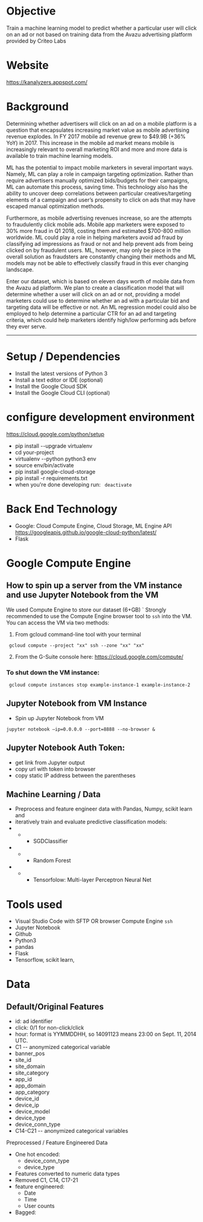 # Objective
Train a machine learning model to predict whether a particular user will click on an ad or not based on training data from the Avazu advertising platform provided by Criteo Labs 

# Website
https://kanalyzers.appspot.com/

# Background
Determining whether advertisers will click on an ad on a mobile platform is a question that encapsulates increasing market value as mobile advertising revenue explodes. In FY 2017 mobile ad revenue grew to $49.9B (+36% YoY) in 2017. This increase in the mobile ad market means mobile is increasingly relevant to overall marketing ROI and more and more data is available to train machine learning models. 

ML has the potential to impact mobile marketers in several important ways. Namely, ML can play a role in campaign targeting optimization. Rather than require advertisers manually optimized bids/budgets for their campaigns, ML can automate this process, saving time.  This technology also has the ability to uncover deep correlations between particular creatives/targeting elements of a campaign and user’s propensity to click on ads that may have escaped manual optimization methods.

Furthermore, as mobile advertising revenues increase, so are the attempts to fraudulently click  mobile ads. Mobile app marketers were exposed to 30% more fraud in Q1 2018, costing them and estimated $700-800 million worldwide. ML could play a role in helping marketers avoid ad fraud by classifying ad impressions as fraud or not and help prevent ads from being clicked on by fraudulent users. ML, however, may only be piece in the overall solution as fraudsters are constantly changing their methods and ML models may not be able to effectively classify fraud in this ever changing landscape. 

Enter our dataset, which is based on eleven days worth of mobile data from the Avazu ad platform. We plan to create a classification model that will determine whether a user will click on an ad or not,  providing a model marketers could use to determine whether an ad with a particular bid and targeting data will be effective or not. An ML regression model could also be employed to help determine a particular CTR for an ad and targeting criteria, which could help marketers identify high/low performing ads before they ever serve.

--------------------------------------

# Setup / Dependencies
* Install the latest versions of Python 3
* Install a text editor or IDE (optional)
* Install the Google Cloud SDK
* Install the Google Cloud CLI (optional)

# configure development environment
https://cloud.google.com/python/setup
 - pip install --upgrade virtualenv
 - cd your-project
 - virtualenv --python python3 env
 - source env/bin/activate
 - pip install google-cloud-storage
 - pip install -r requirements.txt
 - when you're done developing run: ``` deactivate```

# Back End Technology 
 - Google: Cloud Compute Engine, Cloud Storage, ML Engine API https://googleapis.github.io/google-cloud-python/latest/
 - Flask
 
# Google Compute Engine 
## How to spin up a server from the VM instance and use Jupyter Notebook from the VM
We used Compute Engine to store our dataset (6+GB)
`
Strongly recommended to use the Compute Engine browser tool to ```ssh``` into the VM. You can access the VM via two methods:

1) From gcloud command-line tool with your terminal
```
 gcloud compute --project "xx" ssh --zone "xx" "xx"
```
2) From the G-Suite console here: https://cloud.google.com/compute/
 
### To shut down the VM instance:
```
 gcloud compute instances stop example-instance-1 example-instance-2
```
## Jupyter Notebook from VM Instance

-  Spin up Jupyter Notebook from VM
```
jupyter notebook —ip=0.0.0.0 --port=8888 --no-browser &
```
## Jupyter Notebook Auth Token:
-  get link from Jupyter output 
-  copy url with token into browser 
-  copy static IP address between the parentheses


## Machine Learning / Data 
- Preprocess and feature engineer data with Pandas, Numpy, scikit learn and 
- iteratively train and evaluate predictive classification models:
 - * - SGDClassifier
 - * - Random Forest
 - * - Tensorfolow: Multi-layer Perceptron Neural Net

# Tools used
* Visual Studio Code with SFTP OR browser Compute Engine ```ssh```
* Jupyter Notebook
* Github
* Python3
* pandas
* Flask
* Tensorflow, scikit learn, 

# Data

## Default/Original Features 
 - id: ad identifier
 - click: 0/1 for non-click/click
 - hour: format is YYMMDDHH, so 14091123 means 23:00 on Sept. 11, 2014 UTC.
 - C1 -- anonymized categorical variable
 - banner_pos
 - site_id
 - site_domain
 - site_category
 - app_id
 - app_domain
 - app_category
 - device_id
 - device_ip
 - device_model
 - device_type
 - device_conn_type
 - C14-C21 -- anonymized categorical variables

 Preprocessed / Feature Engineered Data
 - One hot encoded: 
    * device_conn_type
    * device_type
 - Features converted to numeric data types
 - Removed C1, C14, C17-21
 - feature engineered:
    * Date
    * Time
    * User counts
 - Bagged:
    

    
